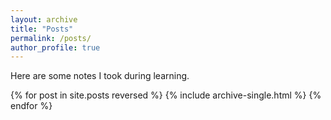 ```yaml
---
layout: archive
title: "Posts"
permalink: /posts/
author_profile: true
---
```


Here are some notes I took during learning.

{% for post in site.posts reversed %}
  {% include archive-single.html %}
{% endfor %}